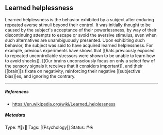 ## Learned helplessness # 

Learned helplessness is the behavior exhibited by a subject after enduring repeated averse stimuli beyond their control. It was initially thought to be caused by the subject's acceptance of their powerlessness, by way of their discontinuing attempts to escape or avoid the aversive stimulus, even when such alternatives are unambiguously presented. Upon exhibiting such behavior, the subject was said to have acquired learned helplessness. For example, previous experiments have shows that [[Rats previously exposed to repeated uncontrollable stressors were shown to be unable to learn how to avoid shocks]]. [[Our brains unconsciously focus on only a select few of the sensory signals it receives that it considers important]], and their [[brain]]s fixate on negativity, reinforcing their negative [[subjective bias]]es, and ignoring the contrary.

___

##### References

- https://en.wikipedia.org/wiki/Learned_helplessness

##### Metadata

Type: #🔵/🔵 
Tags: [[Psychology]]
Status: #☀️ 